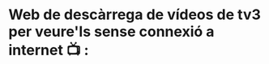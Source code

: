 # Web de descàrrega de vídeos de tv3 per veure'ls sense connexió a internet 📺 :

<!-- TODO: Desenvolupar -->
